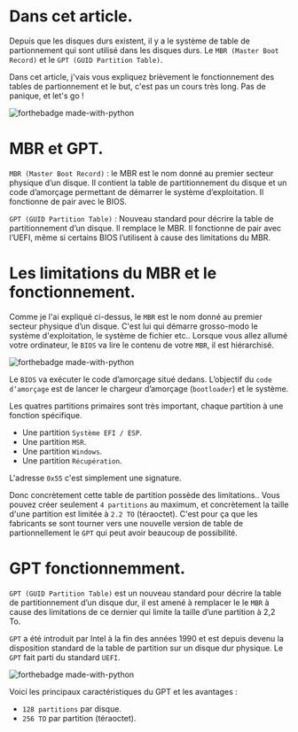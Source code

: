 # Dans cet article.

Depuis que les disques durs existent, il y a le système de table de partionnement qui sont utilisé dans les disques durs. Le `MBR (Master Boot Record)` et le `GPT (GUID Partition Table)`. 

Dans cet article, j'vais vous expliquez brièvement le fonctionnement des tables de partionnement et le but, c'est pas un cours très long. Pas de panique, et let's go !

![forthebadge made-with-python](https://media.giphy.com/media/GCvktC0KFy9l6/giphy.gif)

# MBR et GPT.

`MBR (Master Boot Record)` : le MBR est le nom donné au premier secteur physique d’un disque. Il contient la table de partitionnement du disque et un code d’amorçage permettant de démarrer le système d’exploitation. Il fonctionne de pair avec le BIOS.

`GPT (GUID Partition Table)` : Nouveau standard pour décrire la table de partitionnement d’un disque. Il remplace le MBR. Il fonctionne de pair avec l’UEFI, même si certains BIOS l’utilisent à cause des limitations du MBR.

# Les limitations du MBR et le fonctionnement.

Comme je l'ai expliqué ci-dessus, le `MBR` est le nom donné au premier secteur physique d’un disque. C'est lui qui démarre grosso-modo le système d'exploitation, le système de fichier etc.. Lorsque vous allez allumé votre ordinateur, le `BIOS` va lire le contenu de votre `MBR`, il est hiérarchisé.

![forthebadge made-with-python](https://image.noelshack.com/fichiers/2019/47/1/1574110040-capture-du-2019-11-18-21-47-04.png)

Le `BIOS` va exécuter le code d’amorçage situé dedans. L’objectif du `code d’amorçage` est de lancer le chargeur d’amorçage (`bootloader`) et le système.

Les quatres partitions primaires sont très important, chaque partition à une fonction spécifique.

- Une partition `Système EFI / ESP`.
- Une partition `MSR`.
- Une partition `Windows`.
- Une partition `Récupération`.

L'adresse `0x55` c'est simplement une signature.

Donc concrètement cette table de partition possède des limitations.. Vous pouvez créer seulement `4 partitions` au maximum, et concrètement la taille d'une partition est limitée à `2.2 TO` (téraoctet). C'est pour ça que les fabricants se sont tourner vers une nouvelle version de table de partionnellement le `GPT` qui peut avoir beaucoup de possibilité.

# GPT fonctionnemment.

`GPT (GUID Partition Table)` est un nouveau standard pour décrire la table de partitionnement d’un disque dur, il est amené à remplacer le le `MBR` à cause des limitations de ce dernier qui limite la taille d’une partition à 2,2 To.

`GPT` a été introduit par Intel à la fin des années 1990 et est depuis devenu la disposition standard de la table de partition sur un disque dur physique. Le `GPT` fait parti du standard `UEFI`.

![forthebadge made-with-python](https://upload.wikimedia.org/wikipedia/commons/thumb/0/07/GUID_Partition_Table_Scheme.svg/1200px-GUID_Partition_Table_Scheme.svg.png)

Voici les principaux caractéristiques du GPT et les avantages :

- `128 partitions` par disque.
- `256 TO` par partition (téraoctet).
